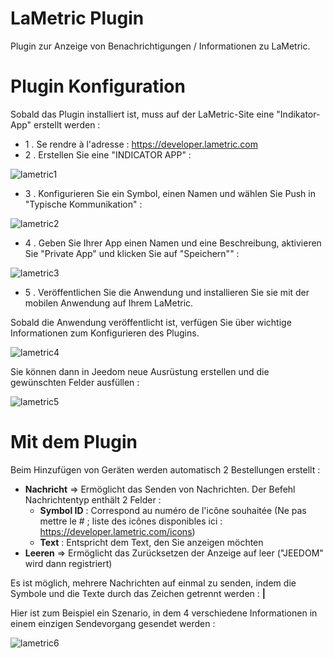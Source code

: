 # LaMetric Plugin

Plugin zur Anzeige von Benachrichtigungen / Informationen zu LaMetric.

# Plugin Konfiguration 

Sobald das Plugin installiert ist, muss auf der LaMetric-Site eine "Indikator-App" erstellt werden :

-   1 \. Se rendre à l'adresse : <https://developer.lametric.com>
-   2 \. Erstellen Sie eine "INDICATOR APP" :

![lametric1](../images/lametric1.png)

-   3 \. Konfigurieren Sie ein Symbol, einen Namen und wählen Sie Push in "Typische Kommunikation" :

![lametric2](../images/lametric2.png)

-   4 \. Geben Sie Ihrer App einen Namen und eine Beschreibung, aktivieren Sie "Private App" und klicken Sie auf "Speichern"" :

![lametric3](../images/lametric3.png)

-   5 \. Veröffentlichen Sie die Anwendung und installieren Sie sie mit der mobilen Anwendung auf Ihrem LaMetric.

Sobald die Anwendung veröffentlicht ist, verfügen Sie über wichtige Informationen zum Konfigurieren des Plugins.

![lametric4](../images/lametric4.png)

Sie können dann in Jeedom neue Ausrüstung erstellen und die gewünschten Felder ausfüllen :

![lametric5](../images/lametric5.png)

# Mit dem Plugin 

Beim Hinzufügen von Geräten werden automatisch 2 Bestellungen erstellt :

-   **Nachricht** ⇒ Ermöglicht das Senden von Nachrichten. Der Befehl Nachrichtentyp enthält 2 Felder : 
    - **Symbol ID** : Correspond au numéro de l'icône souhaitée (Ne pas mettre le \# ; liste des icônes disponibles ici : <https://developer.lametric.com/icons>)
    - **Text** : Entspricht dem Text, den Sie anzeigen möchten
-   **Leeren** ⇒ Ermöglicht das Zurücksetzen der Anzeige auf leer ("JEEDOM" wird dann registriert)

Es ist möglich, mehrere Nachrichten auf einmal zu senden, indem die Symbole und die Texte durch das Zeichen getrennt werden : **|**

Hier ist zum Beispiel ein Szenario, in dem 4 verschiedene Informationen in einem einzigen Sendevorgang gesendet werden :

![lametric6](../images/lametric6.png)
